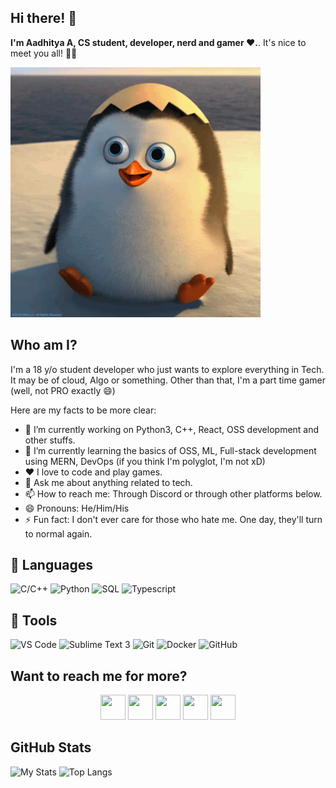 ## Hi there! 👋

**I'm Aadhitya A, CS student, developer, nerd and gamer ❤️.**. It's nice to meet you all! 👋👋

<img src="https://raw.githubusercontent.com/alphaX86/alphaX86/master/hi.gif" height="400" width="400" loading="lazy" alt="hello_gif">

## Who am I?

I'm a 18 y/o student developer who just wants to explore everything in Tech. It may be of cloud, Algo or something. Other than that, I'm a part time gamer (well, not PRO exactly :smile:)

Here are my facts to be more clear:
- 🔭 I’m currently working on Python3, C++, React, OSS development and other stuffs. 
- 🌱 I’m currently learning the basics of OSS, ML, Full-stack development using MERN, DevOps (if you think I'm polyglot, I'm not xD) 
- ❤️ I love to code and play games.
- 💬 Ask me about anything related to tech.
- 📫 How to reach me: Through Discord or through other platforms below. 
- 😄 Pronouns: He/Him/His
- ⚡ Fun fact: I don't ever care for those who hate me. One day, they'll turn to normal again. 

## :book: Languages 
![C/C++](https://img.shields.io/badge/-C/C++-blue?logo=c) ![Python](https://img.shields.io/badge/-Python-red?logo=python) ![SQL](https://img.shields.io/badge/-SQL-green?logo=mysql) ![Typescript](https://img.shields.io/badge/-TypeScript-blue?logo=typescript)

## :toolbox: Tools
![VS Code](https://img.shields.io/badge/-VS_Code-blue?logo=visual-studio-code) ![Sublime Text 3](https://img.shields.io/badge/-Sublime%20Text%203-orange?logo=sega) ![Git](https://img.shields.io/badge/-Git-blueviolet?logo=git) ![Docker](https://img.shields.io/badge/-Docker-red?logo=docker) ![GitHub](https://img.shields.io/badge/-GitHub-blueviolet?logo=github) 

## Want to reach me for more?

<p align="center">
  <a href="https://linkedin.com/in/alphaX86"><img height="40" width="40" src="https://unpkg.com/simple-icons@v3/icons/linkedin.svg" ></a>
  <a href="https://twitter.com/KryoX86_64"><img height="40" width="40" src="https://unpkg.com/simple-icons@v3/icons/twitter.svg" ></a>
  <a href="mailto:echo-864@wearehackerone.com"><img height="40" width="40" src="https://unpkg.com/simple-icons@v3/icons/gmail.svg" ></a>
  <a href="https://kryome.carrd.co"><img height="40" width="40" src="https://unpkg.com/simple-icons@v3/icons/processwire.svg" /></a>
  <a href="https://www.hackerrank.com/alphaX86"><img height="40" width="40" src="https://unpkg.com/simple-icons@v3/icons/hackerrank.svg" /></a>
</p>

<!-- GitHub stats card from anuraghazra/github-readme-stats which is basically a front-end app powered by Vercel -->
## GitHub Stats
![My Stats](https://github-readme-stats.vercel.app/api?username=alphaX86&show_icons=true&count_private=true&theme=default)
![Top Langs](https://github-readme-stats.vercel.app/api/top-langs/?username=alphaX86&layout=compact&langs_count=8&theme=maroongold)
